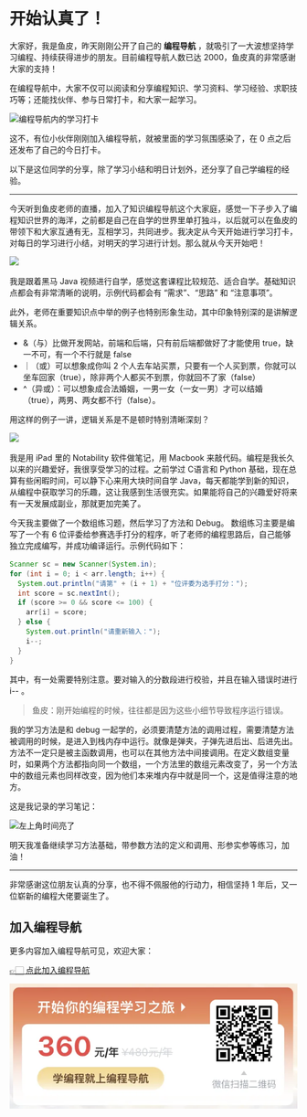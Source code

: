# 开始认真了！

大家好，我是鱼皮，昨天刚刚公开了自己的 **编程导航** ，就吸引了一大波想坚持学习编程、持续获得进步的朋友。目前编程导航人数已达 2000，鱼皮真的非常感谢大家的支持！

在编程导航中，大家不仅可以阅读和分享编程知识、学习资料、学习经验、求职技巧等；还能找伙伴、参与日常打卡，和大家一起学习。

![编程导航内的学习打卡](https://qiniuyun.code-nav.cn/image-20220219115257455.png)

这不，有位小伙伴刚刚加入编程导航，就被里面的学习氛围感染了，在 0 点之后还发布了自己的今日打卡。

以下是这位同学的分享，除了学习小结和明日计划外，还分享了自己学编程的经验。



---



今天听到鱼皮老师的直播，加入了知识编程导航这个大家庭，感觉一下子步入了编程知识世界的海洋，之前都是自己在自学的世界里单打独斗，以后就可以在鱼皮的带领下和大家互通有无，互相学习，共同进步。我决定从今天开始进行学习打卡，对每日的学习进行小结，对明天的学习进行计划。那么就从今天开始吧！

![](https://qiniuyun.code-nav.cn/image-20220219120602602.png)

我是跟着黑马 Java 视频进行自学，感觉这套课程比较规范、适合自学。基础知识点都会有非常清晰的说明，示例代码都会有 “需求”、“思路” 和 “注意事项”。

此外，老师在重要知识点中举的例子也特别形象生动，其中印象特别深的是讲解逻辑关系。

- &（与）比做开发网站，前端和后端，只有前后端都做好了才能使用 true，缺一不可，有一个不行就是 false
- ｜（或）可以想象成你叫 2 个人去车站买票，只要有一个人买到票，你就可以坐车回家（true），除非两个人都买不到票，你就回不了家（false）
- ^（异或）：可以想象成合法婚姻，一男一女（一女一男）才可以结婚（true），两男、两女都不行（false）。

用这样的例子一讲，逻辑关系是不是顿时特别清晰深刻？

![](https://qiniuyun.code-nav.cn/image-20220219121104375.png)

我是用 iPad 里的 Notability 软件做笔记，用 Macbook 来敲代码。编程是我长久以来的兴趣爱好，我很享受学习的过程。之前学过 C语言和 Python 基础，现在总算有些闲暇时间，可以静下心来用大块时间自学 Java，每天都能学到新的知识，从编程中获取学习的乐趣，这让我感到生活很充实。如果能将自己的兴趣爱好将来有一天发展成副业，那就更加完美了。

今天我主要做了一个数组练习题，然后学习了方法和 Debug。 数组练习主要是编写了一个有 6 位评委给参赛选手打分的程序，听了老师的编程思路后，自己能够独立完成编写，并成功编译运行。示例代码如下：

```java
Scanner sc = new Scanner(System.in);
for (int i = 0; i < arr.length; i++) {
  System.out.println("请第" + (i + 1) + "位评委为选手打分：");
  int score = sc.nextInt();
  if (score >= 0 && score <= 100) {
    arr[i] = score;
  } else {
    System.out.println("请重新输入：");
    i--;
  }
}
```

其中，有一处需要特别注意。要对输入的分数段进行校验，并且在输入错误时进行 i-- 。

> 鱼皮：刚开始编程的时候，往往都是因为这些小细节导致程序运行错误。

我的学习方法是和 debug 一起学的，必须要清楚方法的调用过程，需要清楚方法被调用的时候，是进入到栈内存中运行。就像是弹夹，子弹先进后出、后进先出。方法不一定只是被主函数调用，也可以在其他方法中间接调用。在定义数组变量时，如果两个方法都指向同一个数组，一个方法里的数组元素改变了，另一个方法中的数组元素也同样改变，因为他们本来堆内存中就是同一个，这是值得注意的地方。

这是我记录的学习笔记：

![左上角时间亮了](https://qiniuyun.code-nav.cn/75&e=1648742399&token=kIxbL07-8jAj8w1n4s9zv64FuZZNEATmlU_Vm6zD:5zhEDa8XJX1AZAhpo6uKOzODMvA=.jpeg)

明天我准备继续学习方法基础，带参数方法的定义和调用、形参实参等练习，加油！



---



非常感谢这位朋友认真的分享，也不得不佩服他的行动力，相信坚持 1 年后，又一位崭新的编程大佬要诞生了。


## 加入编程导航

更多内容加入编程导航可见，欢迎大家：

[👉🏻 点此加入编程导航](https://yuyuanweb.feishu.cn/wiki/SDtMwjR1DituVpkz5MLc3fZLnzb)

![微信扫码领券加入](../../../image/join_us.png)
